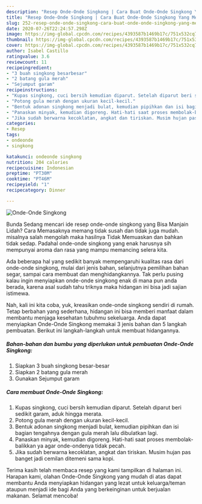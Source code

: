 ```yaml
---
description: "Resep Onde-Onde Singkong | Cara Buat Onde-Onde Singkong Yang Menggugah Selera"
title: "Resep Onde-Onde Singkong | Cara Buat Onde-Onde Singkong Yang Menggugah Selera"
slug: 252-resep-onde-onde-singkong-cara-buat-onde-onde-singkong-yang-menggugah-selera
date: 2020-07-26T22:24:57.298Z
image: https://img-global.cpcdn.com/recipes/4393587b1469b17c/751x532cq70/onde-onde-singkong-foto-resep-utama.jpg
thumbnail: https://img-global.cpcdn.com/recipes/4393587b1469b17c/751x532cq70/onde-onde-singkong-foto-resep-utama.jpg
cover: https://img-global.cpcdn.com/recipes/4393587b1469b17c/751x532cq70/onde-onde-singkong-foto-resep-utama.jpg
author: Isabel Castillo
ratingvalue: 3.6
reviewcount: 11
recipeingredient:
- "3 buah singkong besarbesar"
- "2 batang gula merah"
- "Sejumput garam"
recipeinstructions:
- "Kupas singkong, cuci bersih kemudian diparut. Setelah diparut beri sedikit garam, aduk hingga merata."
- "Potong gula merah dengan ukuran kecil-kecil."
- "Bentuk adonan singkong menjadi bulat, kemudian pipihkan dan isi bagian tengahnya dengan gula merah lalu dibulatkan lagi."
- "Panaskan minyak, kemudian digoreng. Hati-hati saat proses membolak-balikkan ya agar onde-ondenya tidak pecah."
- "Jika sudah berwarna kecoklatan, angkat dan tiriskan. Musim hujan pas banget jadi cemilan ditemeni sama kopi."
categories:
- Resep
tags:
- ondeonde
- singkong

katakunci: ondeonde singkong 
nutrition: 204 calories
recipecuisine: Indonesian
preptime: "PT30M"
cooktime: "PT46M"
recipeyield: "1"
recipecategory: Dinner

---
```



![Onde-Onde Singkong](https://img-global.cpcdn.com/recipes/4393587b1469b17c/751x532cq70/onde-onde-singkong-foto-resep-utama.jpg)

Bunda Sedang mencari ide resep onde-onde singkong yang Bisa Manjain Lidah? Cara Memasaknya memang tidak susah dan tidak juga mudah. misalnya salah mengolah maka hasilnya Tidak Memuaskan dan bahkan tidak sedap. Padahal onde-onde singkong yang enak harusnya sih mempunyai aroma dan rasa yang mampu memancing selera kita.

Ada beberapa hal yang sedikit banyak mempengaruhi kualitas rasa dari onde-onde singkong, mulai dari jenis bahan, selanjutnya pemilihan bahan segar, sampai cara membuat dan menghidangkannya. Tak perlu pusing kalau ingin menyiapkan onde-onde singkong enak di mana pun anda berada, karena asal sudah tahu triknya maka hidangan ini bisa jadi sajian istimewa.




Nah, kali ini kita coba, yuk, kreasikan onde-onde singkong sendiri di rumah. Tetap berbahan yang sederhana, hidangan ini bisa memberi manfaat dalam membantu menjaga kesehatan tubuhmu sekeluarga. Anda dapat menyiapkan Onde-Onde Singkong memakai 3 jenis bahan dan 5 langkah pembuatan. Berikut ini langkah-langkah untuk membuat hidangannya.

<!--inarticleads1-->

##### Bahan-bahan dan bumbu yang diperlukan untuk pembuatan Onde-Onde Singkong:

1. Siapkan 3 buah singkong besar-besar
1. Siapkan 2 batang gula merah
1. Gunakan Sejumput garam




<!--inarticleads2-->

##### Cara membuat Onde-Onde Singkong:

1. Kupas singkong, cuci bersih kemudian diparut. Setelah diparut beri sedikit garam, aduk hingga merata.
1. Potong gula merah dengan ukuran kecil-kecil.
1. Bentuk adonan singkong menjadi bulat, kemudian pipihkan dan isi bagian tengahnya dengan gula merah lalu dibulatkan lagi.
1. Panaskan minyak, kemudian digoreng. Hati-hati saat proses membolak-balikkan ya agar onde-ondenya tidak pecah.
1. Jika sudah berwarna kecoklatan, angkat dan tiriskan. Musim hujan pas banget jadi cemilan ditemeni sama kopi.




Terima kasih telah membaca resep yang kami tampilkan di halaman ini. Harapan kami, olahan Onde-Onde Singkong yang mudah di atas dapat membantu Anda menyiapkan hidangan yang lezat untuk keluarga/teman ataupun menjadi ide bagi Anda yang berkeinginan untuk berjualan makanan. Selamat mencoba!
